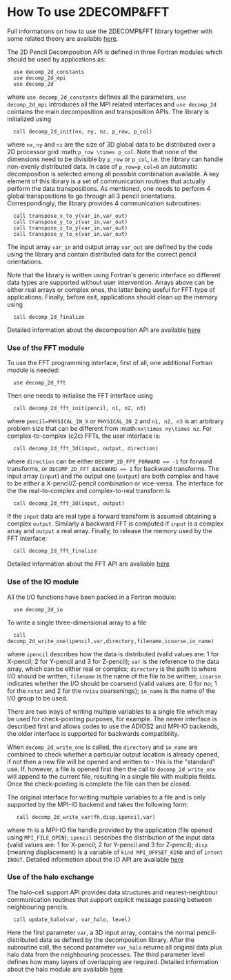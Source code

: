 # How To use 2DECOMP&FFT
Full informations on how to use the 2DECOMP&FFT library together with some related theory are available [here](https://2decomp-fft.github.io/).

The 2D Pencil Decomposition API is defined in three Fortran modules which should be used by applications as:
```
  use decomp_2d_constants
  use decomp_2d_mpi
  use decomp_2d
```
where ``use decomp_2d_constants`` defines all the parameters, ``use decomp_2d_mpi`` introduces all the MPI 
related interfaces and ``use decomp_2d`` cointains the main decomposition and transposition APIs. The library is initialized using
```
  call decomp_2d_init(nx, ny, nz, p_row, p_col)
```
where ``nx``, ``ny`` and ``nz`` are the size of 3D global data to be distributed over
a 2D processor grid :math:`p_row \times p_col`.
Note that none of the dimensions need to be divisible by ``p_row`` or ``p_col``, i.e. the library can handle non-evenly distributed data.
In case of ``p_row=p_col=0`` an automatic decomposition is selected among all possible combination available.
A key element of this library is a set of communication routines that actually perform the data transpositions.
As mentioned, one needs to perform 4 global transpositions to go through all 3 pencil orientations.
Correspondingly, the library provides 4 communication subroutines:
```
  call transpose_x_to_y(var_in,var_out)
  call transpose_y_to_z(var_in,var_out)
  call transpose_z_to_y(var_in,var_out)
  call transpose_y_to_x(var_in,var_out)
```
The input array ``var_in`` and output array ``var_out`` are defined by the code using the library
and contain distributed data for the correct pencil orientations.

Note that the library is written using Fortran's generic interface so different data types are supported
without user intervention. Arrays above can be either real arrays or complex ones,
the latter being useful for FFT-type of applications.
Finally, before exit, applications should clean up the memory using
```
  call decomp_2d_finalize
```
Detailed information about the decomposition API are available [here](https://2decomp-fft.github.io/pages/api_domain.html) 
### Use of the FFT module
To use the FFT programming interface, first of all, one additional Fortran module is needed:
```
  use decomp_2d_fft
```
Then one needs to initialise the FFT interface using
```
  call decomp_2d_fft_init(pencil, n1, n2, n3)
```
where ``pencil=PHYSICAL_IN_X`` or ``PHYSICAL_IN_Z`` and ``n1, n2, n3`` is an arbitrary problem size
that can be different from :math:`nx\times ny\times nz`.
For complex-to-complex (c2c) FFTs, the user interface is:
```
  call decomp_2d_fft_3d(input, output, direction)
```
where ``direction`` can be either ``DECOMP_2D_FFT_FORWARD == -1`` for forward transforms, 
or ``DECOMP_2D_FFT_BACKWARD == 1`` for backward transforms.
The input array (``input``) and the output one (``output``) are both complex
and have to be either a X-pencil/Z-pencil combination or vice-versa.
The interface for the the real-to-complex and complex-to-real transform is
```
  call decomp_2d_fft_3d(input, output)
```
If the ``input`` data are real type a forward transform is assumed obtaining a complex ``output``.
Similarly a backward FFT is computed if ``input`` is a complex array and ``output`` a real array.
Finally, to release the memory used by the FFT interface:
```
  call decomp_2d_fft_finalize
```
Detailed information about the FFT API are available [here](https://2decomp-fft.github.io/pages/api_fft.html) 
### Use of the IO module
All the I/O functions have been packed in a Fortran module:
```
  use decomp_2d_io
```
To write a single three-dimensional array to a file
```
  call decomp_2d_write_one(ipencil,var,directory,filename,icoarse,io_name)
```
where ``ipencil`` describes how the data is distributed (valid values are: 1 for X-pencil; 2 for
Y-pencil and 3 for Z-pencil); ``var`` is the reference to the data array, which can be either real or
complex; ``directory`` is the path to where I/O should be written; ``filename`` is the name of the
file to be written; ``icoarse`` indicates whether the I/O should be coarsend (valid values are: 0
for no; 1 for the ``nstat`` and 2 for the ``nvisu`` coarsenings); ``io_name`` is the name of the I/O
group to be used. 

There are two ways of writing multiple variables to a single file which may
be used for check-pointing purposes, for example. The newer interface is described first and allows
codes to use the ADIOS2 and MPI-IO backends, the older interface is supported for backwards
compatibility.

When ``decomp_2d_write_one`` is called, the ``directory`` and ``io_name`` are combined to check
whether a particular output location is already opened, if not then a new file will be opened and
written to - this is the "standard" use.  If, however, a file is opened first then the call to
``decomp_2d_write_one`` will append to the current file, resulting in a single file with multiple
fields.  Once the check-pointing is complete the file can then be closed.

The original interface for writing multiple variables to a file and is only
supported by the MPI-IO backend and takes the following form:
```
   call decomp_2d_write_var(fh,disp,ipencil,var)
```
where ``fh`` is a MPI-IO file handle provided by the application (file opened using ``MPI_FILE_OPEN``);
``ipencil`` describes the distribution of the input data (valid values are: 1 for X-pencil; 2 for
Y-pencil and 3 for Z-pencil); ``disp`` (meaning displacement) is a variable of ``kind MPI_OFFSET_KIND``
and of ``intent INOUT``. 
Detailed information about the IO API are available [here](https://2decomp-fft.github.io/pages/api_io.html) 
### Use of the halo exchange
The halo-cell support API provides data structures and nearest-neighbour communication routines 
that support explicit message passing between neighbouring pencils. 
```
  call update_halo(var, var_halo, level)
```
Here the first parameter ``var``, a 3D input array, contains the normal pencil-distributed data as defined by the decomposition library. 
After the subroutine call, the second parameter ``var_halo`` returns all original data plus halo data from the neighbouring processes.
The third parameter level defines how many layers of overlapping are required. 
Detailed information about the halo module are available [here](https://2decomp-fft.github.io/pages/api_halo.html) 

